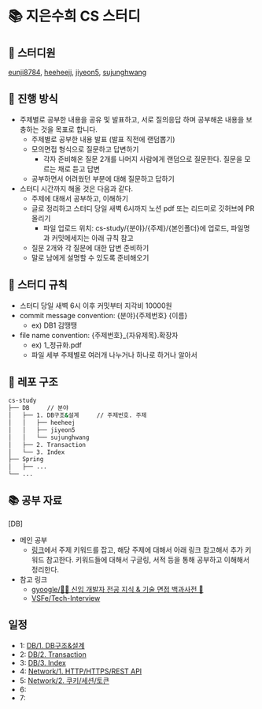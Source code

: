 #  📚 지은수희 CS 스터디 

## 👥 스터디원
[eunji8784](https://github.com/eunji8784), [heeheejj](https://github.com/heeheejj), [jiyeon5](https://github.com/jiyeon5), [sujunghwang](https://github.com/sujunghwang)

## 🎈 진행 방식
- 주제별로 공부한 내용을 공유 및 발표하고, 서로 질의응답 하며 공부해온 내용을 보충하는 것을 목표로 합니다.
   - 주제별로 공부한 내용 발표 (발표 직전에 랜덤뽑기)
   - 모의면접 형식으로 질문하고 답변하기
     - 각자 준비해온 질문 2개를 나머지 사람에게 랜덤으로 질문한다. 질문을 모르는 채로 듣고 답변
   - 공부하면서 어려웠던 부분에 대해 질문하고 답하기
- 스터디 시간까지 해올 것은 다음과 같다.
    - 주제에 대해서 공부하고, 이해하기
    - 글로 정리하고 스터디 당일 새벽 6시까지 노션 pdf 또는 리드미로 깃허브에 PR 올리기
        - 파일 업로드 위치: cs-study/{분야}/{주제}/{본인폴더}에 업로드, 파일명과 커밋메세지는 아래 규칙 참고
    - 질문 2개와 각 질문에 대한 답변 준비하기
    - 말로 남에게 설명할 수 있도록 준비해오기

## 🎈 스터디 규칙
- 스터디 당일 새벽 6시 이후 커밋부터 지각비 10000원
- commit message convention: {분야}{주제번호} {이름}
    - ex)  DB1 김땡땡
- file name convention: {주제번호}_{자유제목}.확장자
    - ex) 1_정규화.pdf
    - 파일 세부 주제별로 여러개 나누거나 하나로 하거나 알아서

## 🎈 레포 구조
```bash
cs-study
├── DB     // 분야
│   ├── 1. DB구조&설계     // 주제번호. 주제
│   │   ├── heeheej
│   │   ├── jiyeon5
│   │   └── sujunghwang
│   ├── 2. Transaction
│   └── 3. Index
├── Spring
│   ├── ...
└── ...
```

## 📚 공부 자료
[DB]
- 메인 공부
  - [링크](https://www.nossi.dev/cs/db)에서 주제 키워드를 잡고, 해당 주제에 대해서 아래 링크 참고해서 추가 키워드 참고한다. 키워드들에 대해서 구글링, 서적 등을 통해 공부하고 이해해서 정리한다. 
- 참고 링크
  - [gyoogle/👶🏻 신입 개발자 전공 지식 & 기술 면접 백과사전 📖](https://github.com/gyoogle/tech-interview-for-developer/tree/master/Computer%20Science/Database)
  - [VSFe/Tech-Interview](https://github.com/VSFe/Tech-Interview/blob/main/04-DATABASE.md)

## 일정

- 1: [DB/1. DB구조&설계](https://github.com/seoul0809/cs-study/tree/main/DB/1.%20DB%EA%B5%AC%EC%A1%B0%26%EC%84%A4%EA%B3%84)
- 2: [DB/2. Transaction](https://github.com/seoul0809/cs-study/tree/main/DB/2.%20Transcation)
- 3: [DB/3. Index](https://github.com/seoul0809/cs-study/tree/main/DB/3.%20Index)
- 4: [Network/1. HTTP/HTTPS/REST API](https://github.com/seoul0809/cs-study/tree/main/Network/1.%20HTTP)
- 5: [Network/2. 쿠키/세션/토큰](https://github.com/seoul0809/cs-study/tree/main/Network/2.%20Authorization)
- 6:
- 7: 
